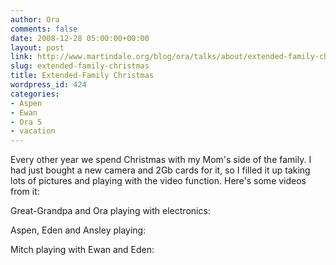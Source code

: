 ```yaml
---
author: Ora
comments: false
date: 2008-12-28 05:00:00+00:00
layout: post
link: http://www.martindale.org/blog/ora/talks/about/extended-family-christmas
slug: extended-family-christmas
title: Extended-Family Christmas
wordpress_id: 424
categories:
- Aspen
- Ewan
- Ora 5
- vacation
---
```


Every other year we spend Christmas with my Mom's side of the family. I had just bought a new camera and 2Gb cards for it, so I filled it up taking lots of pictures and playing with the video function. Here's some videos from it:  
  
Great-Grandpa and Ora playing with electronics:  
  
  
Aspen, Eden and Ansley playing:  
  
  
Mitch playing with Ewan and Eden:  

